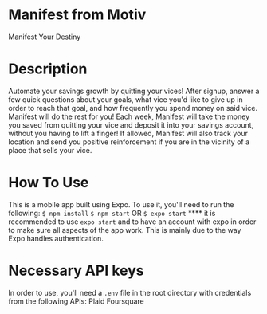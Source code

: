 # Manifest from Motiv
Manifest Your Destiny
# Description
Automate your savings growth by quitting your vices! After signup, answer a few quick questions about your goals, what vice you'd like to give up in order to reach that goal, and how frequently you spend money on said vice. Manifest will do the rest for you! Each week, Manifest will take the money you saved from quitting your vice and deposit it into your savings account, without you having to lift a finger! If allowed, Manifest will also track your location and send you positive reinforcement if you are in the vicinity of a place that sells your vice.

# How To Use
This is a mobile app built using Expo. To use it, you'll need to run the following:
`$ npm install`
`$ npm start` OR `$ expo start`
**** it is recommended to use `expo start` and to have an account with expo in order to make sure all aspects of the app work. This is mainly due to the way Expo handles authentication.

# Necessary API keys
In order to use, you'll need a `.env` file in the root directory with credentials from the following APIs:
Plaid
Foursquare
